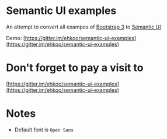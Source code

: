 Semantic UI examples
====================
An attempt to convert all exampes of 
[Bootstrap 3](http://getbootstrap.com/getting-started/#examples) 
to [Semantic UI](http://semantic-ui.com)

Demo: [https://gitter.im/ehkoo/semantic-ui-examples](https://gitter.im/ehkoo/semantic-ui-examples)

Don't forget to pay a visit to
====================
[https://gitter.im/ehkoo/semantic-ui-examples](https://gitter.im/ehkoo/semantic-ui-examples)

Notes
====================

* Default font is `Open Sans`